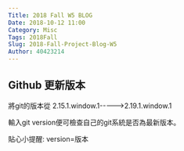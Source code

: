 ```yaml
---
Title: 2018 Fall W5 BLOG
Date: 2018-10-12 11:00
Category: Misc
Tags: 2018Fall
Slug: 2018-Fall-Project-Blog-W5
Author: 40423214
---
```


Github 更新版本
----
<!-- PELICAN_END_SUMMARY -->

將git的版本從
2.15.1.window.1----->2.19.1.window.1

輸入git version便可檢查自己的git系統是否為最新版本。

貼心小提醒:
version=版本